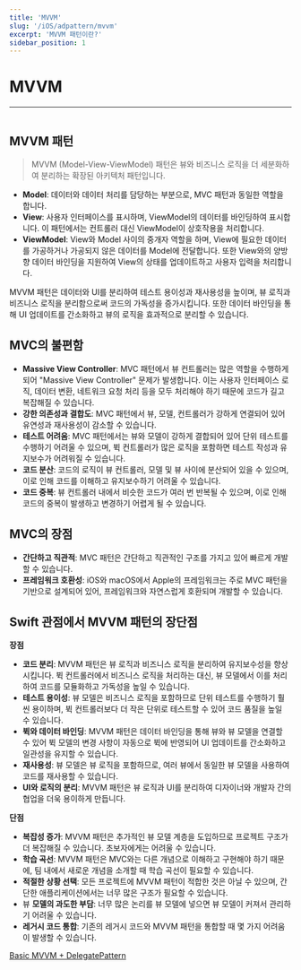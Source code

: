 ```yaml
---
title: 'MVVM'
slug: '/iOS/adpattern/mvvm'
excerpt: 'MVVM 패턴이란?'
sidebar_position: 1
---
```


# MVVM

---

<img src="https://i.imghippo.com/files/nm10S1722866314.webp" alt="" border="0"/>

## MVVM 패턴

> MVVM (Model-View-ViewModel) 패턴은 뷰와 비즈니스 로직을 더 세분화하여 분리하는 확장된 아키텍처 패턴입니다.
> 
- **Model**: 데이터와 데이터 처리를 담당하는 부분으로, MVC 패턴과 동일한 역할을 합니다.
- **View**: 사용자 인터페이스를 표시하며, ViewModel의 데이터를 바인딩하여 표시합니다. 이 패턴에서는 컨트롤러 대신 ViewModel이 상호작용을 처리합니다.
- **ViewModel**: View와 Model 사이의 중개자 역할을 하며, View에 필요한 데이터를 가공하거나 가공되지 않은 데이터를 Model에 전달합니다. 또한 View와의 양방향 데이터 바인딩을 지원하여 View의 상태를 업데이트하고 사용자 입력을 처리합니다.

MVVM 패턴은 데이터와 UI를 분리하여 테스트 용이성과 재사용성을 높이며, 뷰 로직과 비즈니스 로직을 분리함으로써 코드의 가독성을 증가시킵니다. 또한 데이터 바인딩을 통해 UI 업데이트를 간소화하고 뷰의 로직을 효과적으로 분리할 수 있습니다.

## MVC의 불편함

- **Massive View Controller**: MVC 패턴에서 뷰 컨트롤러는 많은 역할을 수행하게 되어 "Massive View Controller" 문제가 발생합니다. 이는 사용자 인터페이스 로직, 데이터 변환, 네트워크 요청 처리 등을 모두 처리해야 하기 때문에 코드가 길고 복잡해질 수 있습니다.
- **강한 의존성과 결합도**: MVC 패턴에서 뷰, 모델, 컨트롤러가 강하게 연결되어 있어 유연성과 재사용성이 감소할 수 있습니다.
- **테스트 어려움**: MVC 패턴에서는 뷰와 모델이 강하게 결합되어 있어 단위 테스트를 수행하기 어려울 수 있으며, 뷕 컨트롤러가 많은 로직을 포함하면 테스트 작성과 유지보수가 어려워질 수 있습니다.
- **코드 분산**: 코드의 로직이 뷰 컨트롤러, 모델 및 뷰 사이에 분산되어 있을 수 있으며, 이로 인해 코드를 이해하고 유지보수하기 어려울 수 있습니다.
- **코드 중복**: 뷰 컨트롤러 내에서 비슷한 코드가 여러 번 반복될 수 있으며, 이로 인해 코드의 중복이 발생하고 변경하기 어렵게 될 수 있습니다.

## MVC의 장점

- **간단하고 직관적**: MVC 패턴은 간단하고 직관적인 구조를 가지고 있어 빠르게 개발할 수 있습니다.
- **프레임워크 호환성**: iOS와 macOS에서 Apple의 프레임워크는 주로 MVC 패턴을 기반으로 설계되어 있어, 프레임워크와 자연스럽게 호환되며 개발할 수 있습니다.

## Swift 관점에서 MVVM 패턴의 장단점

**장점**

- **코드 분리**: MVVM 패턴은 뷰 로직과 비즈니스 로직을 분리하여 유지보수성을 향상시킵니다. 뷕 컨트롤러에서 비즈니스 로직을 처리하는 대신, 뷰 모델에서 이를 처리하여 코드를 모듈화하고 가독성을 높일 수 있습니다.
- **테스트 용이성**: 뷰 모델은 비즈니스 로직을 포함하므로 단위 테스트를 수행하기 훨씬 용이하며, 뷕 컨트롤러보다 더 작은 단위로 테스트할 수 있어 코드 품질을 높일 수 있습니다.
- **뷕와 데이터 바인딩**: MVVM 패턴은 데이터 바인딩을 통해 뷰와 뷰 모델을 연결할 수 있어 뷕 모델의 변경 사항이 자동으로 뷕에 반영되어 UI 업데이트를 간소화하고 일관성을 유지할 수 있습니다.
- **재사용성**: 뷰 모델은 뷰 로직을 포함하므로, 여러 뷰에서 동일한 뷰 모델을 사용하여 코드를 재사용할 수 있습니다.
- **UI와 로직의 분리**: MVVM 패턴은 뷰 로직과 UI를 분리하여 디자이너와 개발자 간의 협업을 더욱 용이하게 만듭니다.

**단점**

- **복잡성 증가**: MVVM 패턴은 추가적인 뷰 모델 계층을 도입하므로 프로젝트 구조가 더 복잡해질 수 있습니다. 초보자에게는 어려울 수 있습니다.
- **학습 곡선**: MVVM 패턴은 MVC와는 다른 개념으로 이해하고 구현해야 하기 때문에, 팀 내에서 새로운 개념을 소개할 때 학습 곡선이 필요할 수 있습니다.
- **적절한 상황 선택**: 모든 프로젝트에 MVVM 패턴이 적합한 것은 아닐 수 있으며, 간단한 애플리케이션에서는 너무 많은 구조가 필요할 수 있습니다.
- 뷰 **모델의 과도한 부담**: 너무 많은 논리를 뷰 모델에 넣으면 뷰 모델이 커져서 관리하기 어려울 수 있습니다.
- **레거시 코드 통합**: 기존의 레거시 코드와 MVVM 패턴을 통합할 때 몇 가지 어려움이 발생할 수 있습니다.

[Basic MVVM + DelegatePattern](https://github.com/jjunhaa0211/ADPattern-Swift/tree/main/MVVM/BasicMVVM)